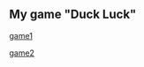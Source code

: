 ## My game "Duck Luck"

[game1](https://svetlanabogatyreva.github.io/game)

[game2](https://svetlanabogatyreva.github.io/game2)
